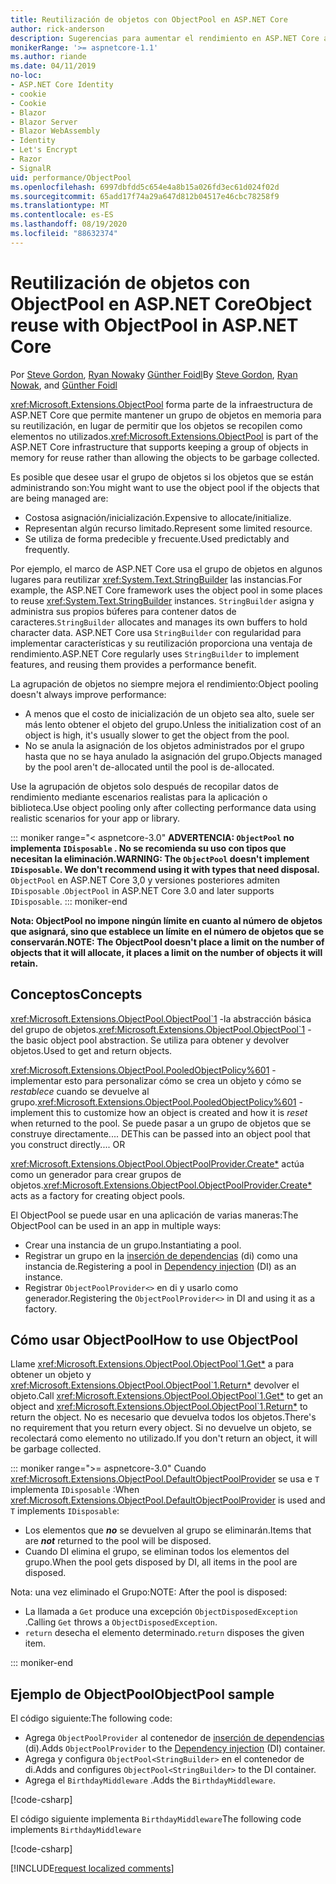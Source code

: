 ```yaml
---
title: Reutilización de objetos con ObjectPool en ASP.NET Core
author: rick-anderson
description: Sugerencias para aumentar el rendimiento en ASP.NET Core aplicaciones mediante ObjectPool.
monikerRange: '>= aspnetcore-1.1'
ms.author: riande
ms.date: 04/11/2019
no-loc:
- ASP.NET Core Identity
- cookie
- Cookie
- Blazor
- Blazor Server
- Blazor WebAssembly
- Identity
- Let's Encrypt
- Razor
- SignalR
uid: performance/ObjectPool
ms.openlocfilehash: 6997dbfdd5c654e4a8b15a026fd3ec61d024f02d
ms.sourcegitcommit: 65add17f74a29a647d812b04517e46cbc78258f9
ms.translationtype: MT
ms.contentlocale: es-ES
ms.lasthandoff: 08/19/2020
ms.locfileid: "88632374"
---
```

# <a name="object-reuse-with-objectpool-in-aspnet-core"></a><span data-ttu-id="a4cab-103">Reutilización de objetos con ObjectPool en ASP.NET Core</span><span class="sxs-lookup"><span data-stu-id="a4cab-103">Object reuse with ObjectPool in ASP.NET Core</span></span>

<span data-ttu-id="a4cab-104">Por [Steve Gordon](https://twitter.com/stevejgordon), [Ryan Nowak](https://github.com/rynowak)y [Günther Foidl](https://github.com/gfoidl)</span><span class="sxs-lookup"><span data-stu-id="a4cab-104">By [Steve Gordon](https://twitter.com/stevejgordon), [Ryan Nowak](https://github.com/rynowak), and [Günther Foidl](https://github.com/gfoidl)</span></span>

<span data-ttu-id="a4cab-105"><xref:Microsoft.Extensions.ObjectPool> forma parte de la infraestructura de ASP.NET Core que permite mantener un grupo de objetos en memoria para su reutilización, en lugar de permitir que los objetos se recopilen como elementos no utilizados.</span><span class="sxs-lookup"><span data-stu-id="a4cab-105"><xref:Microsoft.Extensions.ObjectPool> is part of the ASP.NET Core infrastructure that supports keeping a group of objects in memory for reuse rather than allowing the objects to be garbage collected.</span></span>

<span data-ttu-id="a4cab-106">Es posible que desee usar el grupo de objetos si los objetos que se están administrando son:</span><span class="sxs-lookup"><span data-stu-id="a4cab-106">You might want to use the object pool if the objects that are being managed are:</span></span>

- <span data-ttu-id="a4cab-107">Costosa asignación/inicialización.</span><span class="sxs-lookup"><span data-stu-id="a4cab-107">Expensive to allocate/initialize.</span></span>
- <span data-ttu-id="a4cab-108">Representan algún recurso limitado.</span><span class="sxs-lookup"><span data-stu-id="a4cab-108">Represent some limited resource.</span></span>
- <span data-ttu-id="a4cab-109">Se utiliza de forma predecible y frecuente.</span><span class="sxs-lookup"><span data-stu-id="a4cab-109">Used predictably and frequently.</span></span>

<span data-ttu-id="a4cab-110">Por ejemplo, el marco de ASP.NET Core usa el grupo de objetos en algunos lugares para reutilizar <xref:System.Text.StringBuilder> las instancias.</span><span class="sxs-lookup"><span data-stu-id="a4cab-110">For example, the ASP.NET Core framework uses the object pool in some places to reuse <xref:System.Text.StringBuilder> instances.</span></span> <span data-ttu-id="a4cab-111">`StringBuilder` asigna y administra sus propios búferes para contener datos de caracteres.</span><span class="sxs-lookup"><span data-stu-id="a4cab-111">`StringBuilder` allocates and manages its own buffers to hold character data.</span></span> <span data-ttu-id="a4cab-112">ASP.NET Core usa `StringBuilder` con regularidad para implementar características y su reutilización proporciona una ventaja de rendimiento.</span><span class="sxs-lookup"><span data-stu-id="a4cab-112">ASP.NET Core regularly uses `StringBuilder` to implement features, and reusing them provides a performance benefit.</span></span>

<span data-ttu-id="a4cab-113">La agrupación de objetos no siempre mejora el rendimiento:</span><span class="sxs-lookup"><span data-stu-id="a4cab-113">Object pooling doesn't always improve performance:</span></span>

- <span data-ttu-id="a4cab-114">A menos que el costo de inicialización de un objeto sea alto, suele ser más lento obtener el objeto del grupo.</span><span class="sxs-lookup"><span data-stu-id="a4cab-114">Unless the initialization cost of an object is high, it's usually slower to get the object from the pool.</span></span>
- <span data-ttu-id="a4cab-115">No se anula la asignación de los objetos administrados por el grupo hasta que no se haya anulado la asignación del grupo.</span><span class="sxs-lookup"><span data-stu-id="a4cab-115">Objects managed by the pool aren't de-allocated until the pool is de-allocated.</span></span>

<span data-ttu-id="a4cab-116">Use la agrupación de objetos solo después de recopilar datos de rendimiento mediante escenarios realistas para la aplicación o biblioteca.</span><span class="sxs-lookup"><span data-stu-id="a4cab-116">Use object pooling only after collecting performance data using realistic scenarios for your app or library.</span></span>

::: moniker range="< aspnetcore-3.0"
<span data-ttu-id="a4cab-117">**ADVERTENCIA: `ObjectPool` no implementa `IDisposable` . No se recomienda su uso con tipos que necesitan la eliminación.**</span><span class="sxs-lookup"><span data-stu-id="a4cab-117">**WARNING: The `ObjectPool` doesn't implement `IDisposable`. We don't recommend using it with types that need disposal.**</span></span> <span data-ttu-id="a4cab-118">`ObjectPool` en ASP.NET Core 3,0 y versiones posteriores admiten `IDisposable` .</span><span class="sxs-lookup"><span data-stu-id="a4cab-118">`ObjectPool` in ASP.NET Core 3.0 and later supports `IDisposable`.</span></span>
::: moniker-end

<span data-ttu-id="a4cab-119">**Nota: ObjectPool no impone ningún límite en cuanto al número de objetos que asignará, sino que establece un límite en el número de objetos que se conservarán.**</span><span class="sxs-lookup"><span data-stu-id="a4cab-119">**NOTE: The ObjectPool doesn't place a limit on the number of objects that it will allocate, it places a limit on the number of objects it will retain.**</span></span>

## <a name="concepts"></a><span data-ttu-id="a4cab-120">Conceptos</span><span class="sxs-lookup"><span data-stu-id="a4cab-120">Concepts</span></span>

<span data-ttu-id="a4cab-121"><xref:Microsoft.Extensions.ObjectPool.ObjectPool`1> -la abstracción básica del grupo de objetos.</span><span class="sxs-lookup"><span data-stu-id="a4cab-121"><xref:Microsoft.Extensions.ObjectPool.ObjectPool`1> - the basic object pool abstraction.</span></span> <span data-ttu-id="a4cab-122">Se utiliza para obtener y devolver objetos.</span><span class="sxs-lookup"><span data-stu-id="a4cab-122">Used to get and return objects.</span></span>

<span data-ttu-id="a4cab-123"><xref:Microsoft.Extensions.ObjectPool.PooledObjectPolicy%601> -implementar esto para personalizar cómo se crea un objeto y cómo se *restablece* cuando se devuelve al grupo.</span><span class="sxs-lookup"><span data-stu-id="a4cab-123"><xref:Microsoft.Extensions.ObjectPool.PooledObjectPolicy%601> - implement this to customize how an object is created and how it is *reset* when returned to the pool.</span></span> <span data-ttu-id="a4cab-124">Se puede pasar a un grupo de objetos que se construye directamente.... DE</span><span class="sxs-lookup"><span data-stu-id="a4cab-124">This can be passed into an object pool that you construct directly.... OR</span></span>

<span data-ttu-id="a4cab-125"><xref:Microsoft.Extensions.ObjectPool.ObjectPoolProvider.Create*> actúa como un generador para crear grupos de objetos.</span><span class="sxs-lookup"><span data-stu-id="a4cab-125"><xref:Microsoft.Extensions.ObjectPool.ObjectPoolProvider.Create*> acts as a factory for creating object pools.</span></span>
<!-- REview, there is no ObjectPoolProvider<T> -->

<span data-ttu-id="a4cab-126">El ObjectPool se puede usar en una aplicación de varias maneras:</span><span class="sxs-lookup"><span data-stu-id="a4cab-126">The ObjectPool can be used in an app in multiple ways:</span></span>

* <span data-ttu-id="a4cab-127">Crear una instancia de un grupo.</span><span class="sxs-lookup"><span data-stu-id="a4cab-127">Instantiating a pool.</span></span>
* <span data-ttu-id="a4cab-128">Registrar un grupo en la [inserción de dependencias](xref:fundamentals/dependency-injection) (di) como una instancia de.</span><span class="sxs-lookup"><span data-stu-id="a4cab-128">Registering a pool in [Dependency injection](xref:fundamentals/dependency-injection) (DI) as an instance.</span></span>
* <span data-ttu-id="a4cab-129">Registrar `ObjectPoolProvider<>` en di y usarlo como generador.</span><span class="sxs-lookup"><span data-stu-id="a4cab-129">Registering the `ObjectPoolProvider<>` in DI and using it as a factory.</span></span>

## <a name="how-to-use-objectpool"></a><span data-ttu-id="a4cab-130">Cómo usar ObjectPool</span><span class="sxs-lookup"><span data-stu-id="a4cab-130">How to use ObjectPool</span></span>

<span data-ttu-id="a4cab-131">Llame <xref:Microsoft.Extensions.ObjectPool.ObjectPool`1.Get*> a para obtener un objeto y <xref:Microsoft.Extensions.ObjectPool.ObjectPool`1.Return*> devolver el objeto.</span><span class="sxs-lookup"><span data-stu-id="a4cab-131">Call <xref:Microsoft.Extensions.ObjectPool.ObjectPool`1.Get*> to get an object and <xref:Microsoft.Extensions.ObjectPool.ObjectPool`1.Return*> to return the object.</span></span>  <span data-ttu-id="a4cab-132">No es necesario que devuelva todos los objetos.</span><span class="sxs-lookup"><span data-stu-id="a4cab-132">There's no requirement that you return every object.</span></span> <span data-ttu-id="a4cab-133">Si no devuelve un objeto, se recolectará como elemento no utilizado.</span><span class="sxs-lookup"><span data-stu-id="a4cab-133">If you don't return an object, it will be garbage collected.</span></span>

::: moniker range=">= aspnetcore-3.0"
<span data-ttu-id="a4cab-134">Cuando <xref:Microsoft.Extensions.ObjectPool.DefaultObjectPoolProvider> se usa e `T` implementa `IDisposable` :</span><span class="sxs-lookup"><span data-stu-id="a4cab-134">When <xref:Microsoft.Extensions.ObjectPool.DefaultObjectPoolProvider> is used and `T` implements `IDisposable`:</span></span>

* <span data-ttu-id="a4cab-135">Los elementos que ***no*** se devuelven al grupo se eliminarán.</span><span class="sxs-lookup"><span data-stu-id="a4cab-135">Items that are ***not*** returned to the pool will be disposed.</span></span>
* <span data-ttu-id="a4cab-136">Cuando DI elimina el grupo, se eliminan todos los elementos del grupo.</span><span class="sxs-lookup"><span data-stu-id="a4cab-136">When the pool gets disposed by DI, all items in the pool are disposed.</span></span>

<span data-ttu-id="a4cab-137">Nota: una vez eliminado el Grupo:</span><span class="sxs-lookup"><span data-stu-id="a4cab-137">NOTE: After the pool is disposed:</span></span>

* <span data-ttu-id="a4cab-138">La llamada a `Get` produce una excepción `ObjectDisposedException` .</span><span class="sxs-lookup"><span data-stu-id="a4cab-138">Calling `Get` throws a `ObjectDisposedException`.</span></span>
* <span data-ttu-id="a4cab-139">`return` desecha el elemento determinado.</span><span class="sxs-lookup"><span data-stu-id="a4cab-139">`return` disposes the given item.</span></span>

::: moniker-end

## <a name="objectpool-sample"></a><span data-ttu-id="a4cab-140">Ejemplo de ObjectPool</span><span class="sxs-lookup"><span data-stu-id="a4cab-140">ObjectPool sample</span></span>

<span data-ttu-id="a4cab-141">El código siguiente:</span><span class="sxs-lookup"><span data-stu-id="a4cab-141">The following code:</span></span>

* <span data-ttu-id="a4cab-142">Agrega `ObjectPoolProvider` al contenedor de [inserción de dependencias](xref:fundamentals/dependency-injection) (di).</span><span class="sxs-lookup"><span data-stu-id="a4cab-142">Adds `ObjectPoolProvider` to the [Dependency injection](xref:fundamentals/dependency-injection) (DI) container.</span></span>
* <span data-ttu-id="a4cab-143">Agrega y configura `ObjectPool<StringBuilder>` en el contenedor de di.</span><span class="sxs-lookup"><span data-stu-id="a4cab-143">Adds and configures `ObjectPool<StringBuilder>` to the DI container.</span></span>
* <span data-ttu-id="a4cab-144">Agrega el `BirthdayMiddleware` .</span><span class="sxs-lookup"><span data-stu-id="a4cab-144">Adds the `BirthdayMiddleware`.</span></span>

[!code-csharp[](ObjectPool/ObjectPoolSample/Startup.cs?name=snippet)]

<span data-ttu-id="a4cab-145">El código siguiente implementa `BirthdayMiddleware`</span><span class="sxs-lookup"><span data-stu-id="a4cab-145">The following code implements `BirthdayMiddleware`</span></span>

[!code-csharp[](ObjectPool/ObjectPoolSample/BirthdayMiddleware.cs?name=snippet)]

[!INCLUDE[request localized comments](~/includes/code-comments-loc.md)]
